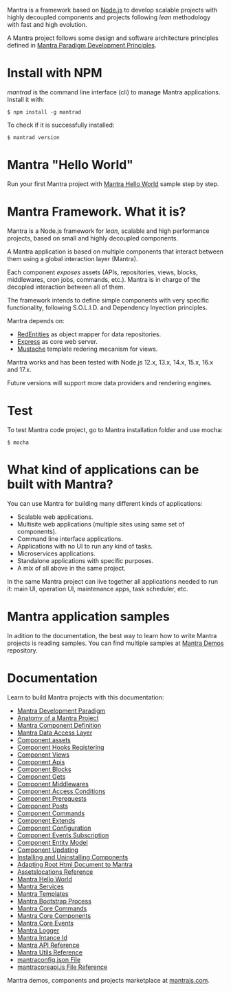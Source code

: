 Mantra is a framework based on [Node.js](https://nodejs.org/) to develop scalable projects with highly decoupled components and projects following *lean* methodology with fast and high evolution.

A Mantra project follows some design and software architecture principles defined in [Mantra Paradigm Development Principles](/docs/mantra-development-paradigm.md).

# Install with NPM

*mantrad* is the command line interface (cli) to manage Mantra applications. Install it with:

```
$ npm install -g mantrad
```

To check if it is successfully installed:

```
$ mantrad version
```

# Mantra "Hello World"

Run your first Mantra project with [Mantra Hello World](/docs/24-mantra-hello-world.md) sample step by step.

# Mantra Framework. What it is?

Mantra is a Node.js framework for *lean*, scalable and high performance projects, based on small and highly decoupled components.

A Mantra application is based on multiple components that interact between them using a global interaction layer (Mantra). 

Each component *exposes* assets (APIs, repositories, views, blocks, middlewares, cron jobs, commands, etc.). Mantra is in charge of the decopled interaction between all of them. 

The framework intends to define simple components with very specific functionality, following S.O.L.I.D. and Dependency Inyection principles.

Mantra depends on:

* [RedEntities](https://github.com/gomezbl/redentities) as object mapper for data repositories.
* [Express](https://expressjs.com/) as core web server.
* [Mustache](https://github.com/janl/mustache.js) template redering mecanism for views.

Mantra works and has been tested with Node.js 12.x, 13.x, 14.x, 15.x, 16.x and 17.x.

Future versions will support more data providers and rendering engines.

# Test
To test Mantra code project, go to Mantra installation folder and use mocha:

```
$ mocha
```

# What kind of applications can be built with Mantra?
You can use Mantra for building many different kinds of applications:

* Scalable web applications.
* Multisite web applications (multiple sites using same set of components).
* Command line interface applications.
* Applications with no UI to run any kind of tasks.
* Microservices applications.
* Standalone applications with specific purposes.
* A mix of all above in the same project.

In the same Mantra project can live together all applications needed to run it: main UI, operation UI, maintenance apps, task scheduler, etc.

# Mantra application samples

In adition to the documentation, the best way to learn how to write Mantra projects is reading samples. You can find multiple samples at [Mantra Demos](https://github.com/gomezbl/mantra-demos) repository.

# Documentation

Learn to build Mantra projects with this documentation:

- [Mantra Development Paradigm](/docs/01-mantra-development-paradigm.md)
- [Anatomy of a Mantra Project](/docs/02-anatomy-of-a-mantra-project.md)
- [Mantra Component Definition](/docs/03-mantra-component-definition.md)
- [Mantra Data Access Layer](/docs/04-mantra-data-access-layer.md)
- [Component assets](/docs/05-component-assets.md)
- [Component Hooks Registering](/docs/06-component-hooks-registering.md)
- [Component Views](/docs/07-component-views.md)
- [Component Apis](/docs/08-component-apis.md)
- [Component Blocks](/docs/09-component-blocks.md)
- [Component Gets](/docs/10-component-gets.md)
- [Component Middlewares](/docs/11-component-middlewares.md)
- [Component Access Conditions](/docs/12-component-access-conditions.md)
- [Component Prerequests](/docs/13-component-prerequests.md)
- [Component Posts](/docs/14-component-posts.md)
- [Component Commands](/docs/15-component-commands.md)
- [Component Extends](/docs/16-component-extend.md)
- [Component Configuration](/docs/17-component-configuration.md)
- [Component Events Subscription](/docs/18-component-events-subscription.md)
- [Component Entity Model](/docs/19-component-entity-model.md)
- [Component Updating](/docs/20-component-updating.md)
- [Installing and Uninstalling Components](/docs/21-installing-and-uninstalling-components.md)
- [Adapting Root Html Document to Mantra](/docs/22-adapting-root-html-document-to-mantra.md)
- [Assetslocations Reference](/docs/23-assetslocations-reference.md)
- [Mantra Hello World](/docs/24-mantra-hello-world.md)
- [Mantra Services](/docs/25-mantra-services.md)
- [Mantra Templates](/docs/26-html-templates.md)
- [Mantra Bootstrap Process](/docs/27-mantra-bootstrap-process.md)
- [Mantra Core Commands](/docs/28-mantra-core-commands.md)
- [Mantra Core Components](/docs/29-mantra-core-components.md)
- [Mantra Core Events](/docs/30-mantra-core-events.md)
- [Mantra Logger](/docs/31-mantra-logger.md)
- [Mantra Intance Id](/docs/32-instanceid.md)
- [Mantra API Reference](/docs/33-mantra-API-reference.md)
- [Mantra Utils Reference](/docs/34-mantra-Utils-reference.md)
- [mantraconfig.json File](/docs/35-mantraconfig-json-file.md)
- [mantracoreapi.js File Reference](/docs/36-mantracoreapi-js-file-reference.md)



Mantra demos, components and projects marketplace at [mantrajs.com](https://www.mantrajs.com).